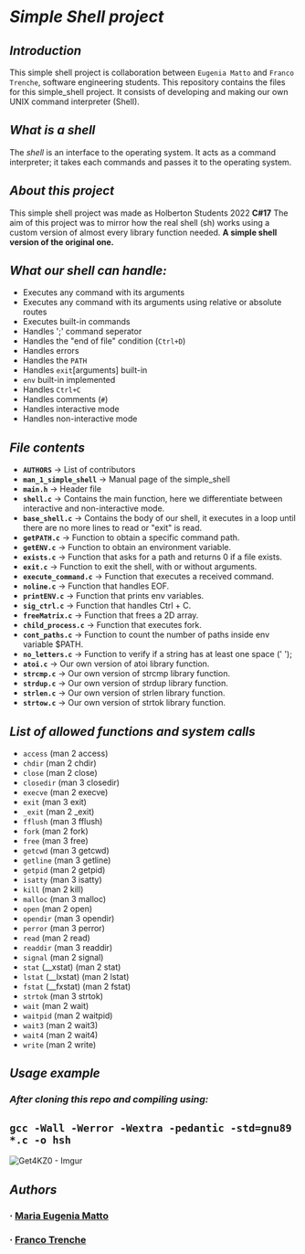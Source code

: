 # *Simple Shell project*

## *Introduction*
This simple shell project is  collaboration between `Eugenia Matto` and `Franco Trenche`, software engineering students. This repository contains the files for this simple_shell project. It consists of developing and making our own UNIX command interpreter (Shell).

## *What is a shell*
The _shell_ is an interface to the operating system. It acts as a command interpreter; it takes each commands and passes it to the operating system.

## *About this project*
This simple shell project was made as Holberton Students 2022 **C#17**
The aim of this project was to mirror how the real shell (sh) works using a custom version of almost every library function needed. **A simple shell version of the original one.**

##  *What our shell can handle:*

 - Executes any command with its arguments
 -  Executes any command with its arguments using relative or absolute routes
 - Executes built-in commands
 - Handles ';' command seperator
 - Handles the "end of file" condition (`Ctrl+D`)
 - Handles errors
 - Handles the  `PATH`
 - Handles `exit`[arguments] built-in
 - `env` built-in implemented
 -  Handles `Ctrl+C`
 -  Handles comments (`#`)
 - Handles interactive mode
 - Handles non-interactive mode
## *File contents*
-   **`AUTHORS`** -> List of contributors
-   **`man_1_simple_shell`** -> Manual page of the simple_shell
-  **`main.h`** -> Header file
-  **`shell.c`** -> Contains the main function, here we differentiate between interactive and non-interactive mode.
-  **`base_shell.c`** -> Contains the body of our shell, it executes in a loop until there are no more lines to read or "exit" is read.
-  **`getPATH.c`** -> Function to obtain a specific command path.
-  **`getENV.c`** -> Function to obtain an environment variable.
-  **`exists.c`** -> Function that asks for a path and returns 0 if a file exists.
-  **`exit.c`** -> Function to exit the shell, with or without arguments.
-  **`execute_command.c`** -> Function that executes a received command.
-  **`noline.c`** -> Function that handles EOF.
-  **`printENV.c`** -> Function that prints env variables.
-  **`sig_ctrl.c`** -> Function that handles Ctrl + C.
-  **`freeMatrix.c`** -> Function that frees a 2D array.
-  **`child_process.c`** -> Function that executes fork.
-  **`cont_paths.c`** -> Function to count the number of paths inside env variable $PATH.
-  **`no_letters.c`** -> Function to verify if a string has at least one space (' ');
-  **`atoi.c`** -> Our own version of atoi library function.
-  **`strcmp.c`** -> Our own version of strcmp library function.
-  **`strdup.c`** -> Our own version of strdup library function.
-  **`strlen.c`** -> Our own version of strlen library function.
-  **`strtow.c`** -> Our own version of strtok library function.
## *List of allowed functions and system calls*
-   `access`  (man 2 access)
-   `chdir`  (man 2 chdir)
-   `close`  (man 2 close)
-   `closedir`  (man 3 closedir)
-   `execve`  (man 2 execve)
-   `exit`  (man 3 exit)
-   `_exit`  (man 2 _exit)
-   `fflush`  (man 3 fflush)
-   `fork`  (man 2 fork)
-   `free`  (man 3 free)
-   `getcwd`  (man 3 getcwd)
-   `getline`  (man 3 getline)
-   `getpid`  (man 2 getpid)
-   `isatty`  (man 3 isatty)
-   `kill`  (man 2 kill)
-   `malloc`  (man 3 malloc)
-   `open`  (man 2 open)
-   `opendir`  (man 3 opendir)
-   `perror`  (man 3 perror)
-   `read`  (man 2 read)
-   `readdir`  (man 3 readdir)
-   `signal`  (man 2 signal)
-   `stat`  (__xstat) (man 2 stat)
-   `lstat`  (__lxstat) (man 2 lstat)
-   `fstat`  (__fxstat) (man 2 fstat)
-   `strtok`  (man 3 strtok)
-   `wait`  (man 2 wait)
-   `waitpid`  (man 2 waitpid)
-   `wait3`  (man 2 wait3)
-   `wait4`  (man 2 wait4)
-   `write`  (man 2 write)

## ***Usage example***
### *After cloning this repo and compiling using:*
```gcc -Wall -Werror -Wextra -pedantic -std=gnu89 *.c -o hsh```
-----
![Get4KZ0 - Imgur](https://user-images.githubusercontent.com/98403340/162850636-6263021a-7ba1-4a0e-bf0b-aec4dc29f32e.png)

 ## ***Authors***
###  · [Maria Eugenia Matto](https://www.linkedin.com/in/maria-matto/)
###  · [Franco Trenche](https://www.linkedin.com/in/franco-trenche-375a33209/?originalSubdomain=uy)
